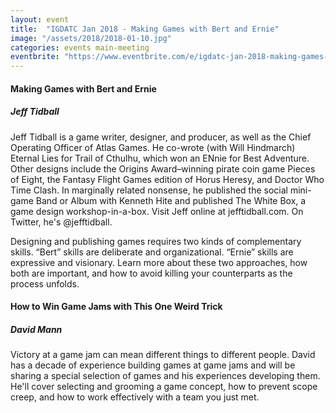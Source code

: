```yaml
---
layout: event
title:  "IGDATC Jan 2018 - Making Games with Bert and Ernie"
image: "/assets/2018/2018-01-10.jpg"
categories: events main-meeting
eventbrite: "https://www.eventbrite.com/e/igdatc-jan-2018-making-games-with-bert-and-ernie-tickets-41084470758?aff=ebdsoporgprofile"
---
```


#### Making Games with Bert and Ernie
##### Jeff Tidball

Jeff Tidball is a game writer, designer, and producer, as well as the Chief Operating Officer of Atlas Games. He co-wrote (with Will Hindmarch) Eternal Lies for Trail of Cthulhu, which won an ENnie for Best Adventure. Other designs include the Origins Award–winning pirate coin game Pieces of Eight, the Fantasy Flight Games edition of Horus Heresy, and Doctor Who Time Clash. In marginally related nonsense, he published the social mini-game Band or Album with Kenneth Hite and published The White Box, a game design workshop-in-a-box. Visit Jeff online at jefftidball.com. On Twitter, he's @jefftidball.

Designing and publishing games requires two kinds of complementary skills. “Bert” skills are deliberate and organizational. “Ernie” skills are expressive and visionary. Learn more about these two approaches, how both are important, and how to avoid killing your counterparts as the process unfolds.


#### How to Win Game Jams with This One Weird Trick
##### David Mann

Victory at a game jam can mean different things to different people. David has a decade of experience building games at game jams and will be sharing a special selection of games and his experiences developing them. He'll cover selecting and grooming a game concept, how to prevent scope creep, and how to work effectively with a team you just met.


